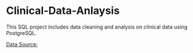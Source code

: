 # Clinical-Data-Anlaysis
 This SQL project includes data cleaning and analysis on clinical data using PostgreSQL.
 
 [ Data Source:](https://datawizardry.academy/sql-basics-healthcare/)
